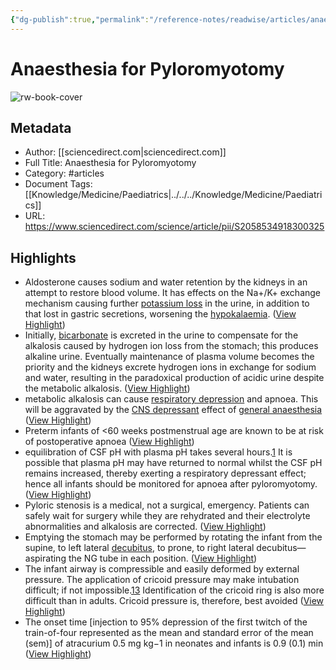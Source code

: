 ```yaml
---
{"dg-publish":true,"permalink":"/reference-notes/readwise/articles/anaesthesia-for-pyloromyotomy/"}
---
```


# Anaesthesia for Pyloromyotomy

![rw-book-cover](https://ars.els-cdn.com/content/image/1-s2.0-S2058534918X00079-cov150h.gif)

## Metadata
- Author: [[sciencedirect.com\|sciencedirect.com]]
- Full Title: Anaesthesia for Pyloromyotomy
- Category: #articles
- Document Tags: [[Knowledge/Medicine/Paediatrics\|../../../Knowledge/Medicine/Paediatrics]] 
- URL: https://www.sciencedirect.com/science/article/pii/S2058534918300325

## Highlights
- Aldosterone causes sodium and water retention by the kidneys in an attempt to restore blood volume. It has effects on the Na+/K+ exchange mechanism causing further [potassium loss](https://www.sciencedirect.com/topics/medicine-and-dentistry/potassium-depletion) in the urine, in addition to that lost in gastric secretions, worsening the [hypokalaemia](https://www.sciencedirect.com/topics/medicine-and-dentistry/hypokalemia). ([View Highlight](https://read.readwise.io/read/01gwwtht6djpgf3aha1h7an051))
- Initially, [bicarbonate](https://www.sciencedirect.com/topics/medicine-and-dentistry/sodium-bicarbonate) is excreted in the urine to compensate for the alkalosis caused by hydrogen ion loss from the stomach; this produces alkaline urine. Eventually maintenance of plasma volume becomes the priority and the kidneys excrete hydrogen ions in exchange for sodium and water, resulting in the paradoxical production of acidic urine despite the metabolic alkalosis. ([View Highlight](https://read.readwise.io/read/01gwwtdvb013akq1pavhp09ytr))
- metabolic alkalosis can cause [respiratory depression](https://www.sciencedirect.com/topics/medicine-and-dentistry/respiration-depression) and apnoea. This will be aggravated by the [CNS depressant](https://www.sciencedirect.com/topics/medicine-and-dentistry/central-depressant-agent) effect of [general anaesthesia](https://www.sciencedirect.com/topics/medicine-and-dentistry/general-anaesthesia) ([View Highlight](https://read.readwise.io/read/01gwwtkrr0yjf8cq0360zvb293))
- Preterm infants of <60 weeks postmenstrual age are known to be at risk of postoperative apnoea ([View Highlight](https://read.readwise.io/read/01gwwtm5d209swbv3gercxmj3h))
- equilibration of CSF pH with plasma pH takes several hours.[1](https://www.sciencedirect.com/science/article/pii/S2058534918300325#bib1) It is possible that plasma pH may have returned to normal whilst the CSF pH remains increased, thereby exerting a respiratory depressant effect; hence all infants should be monitored for apnoea after pyloromyotomy. ([View Highlight](https://read.readwise.io/read/01gwwtmva65rkzshfgkq1g9115))
- Pyloric stenosis is a medical, not a surgical, emergency. Patients can safely wait for surgery while they are rehydrated and their electrolyte abnormalities and alkalosis are corrected. ([View Highlight](https://read.readwise.io/read/01gwwts7p6hn2kn9m521vnbz5y))
- Emptying the stomach may be performed by rotating the infant from the supine, to left lateral [decubitus](https://www.sciencedirect.com/topics/medicine-and-dentistry/decubitus), to prone, to right lateral decubitus—aspirating the NG tube in each position. ([View Highlight](https://read.readwise.io/read/01gwwtytw2v87an2weh7tmnttx))
- The infant airway is compressible and easily deformed by external pressure. The application of cricoid pressure may make intubation difficult; if not impossible.[13](https://www.sciencedirect.com/science/article/pii/S2058534918300325#bib13) Identification of the cricoid ring is also more difficult than in adults. Cricoid pressure is, therefore, best avoided ([View Highlight](https://read.readwise.io/read/01gwwv54y3epm6rkwyt2t0y84p))
- The onset time [injection to 95% depression of the first twitch of the train-of-four represented as the mean and standard error of the mean (sem)] of atracurium 0.5 mg kg−1 in neonates and infants is 0.9 (0.1) min ([View Highlight](https://read.readwise.io/read/01gwwvc31j3e9fvc4hbjwktebn))

